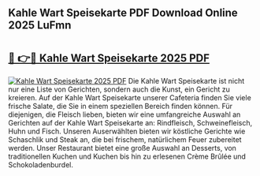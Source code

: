 ## Kahle Wart Speisekarte PDF Download Online 2025 LuFmn

# <h2><a href="http://gcanc6x.nevu.top/?p=Kahle+Wart+Speisekarte">🔗 👉🔴 Kahle Wart Speisekarte 2025 PDF</a></h2>

[![Kahle Wart Speisekarte 2025 PDF](https://i.imgur.com/dBaPXMq.png)](http://gcanc6x.nevu.top/?p=Kahle+Wart+Speisekarte)
Die Kahle Wart Speisekarte ist nicht nur eine Liste von Gerichten, sondern auch die Kunst, ein Gericht zu kreieren. Auf der Kahle Wart Speisekarte unserer Cafeteria finden Sie viele frische Salate, die Sie in einem speziellen Bereich finden können. Für diejenigen, die Fleisch lieben, bieten wir eine umfangreiche Auswahl an Gerichten auf der Kahle Wart Speisekarte an: Rindfleisch, Schweinefleisch, Huhn und Fisch. Unseren Auserwählten bieten wir köstliche Gerichte wie Schaschlik und Steak an, die bei frischem, natürlichem Feuer zubereitet werden. Unser Restaurant bietet eine große Auswahl an Desserts, von traditionellen Kuchen und Kuchen bis hin zu erlesenen Crème Brûlée und Schokoladenburdel.
